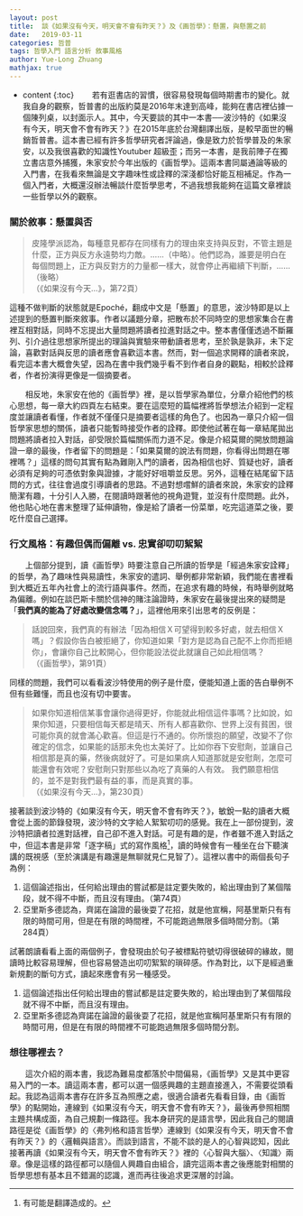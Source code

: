 ```yaml
---
layout: post
title:  談《如果沒有今天，明天會不會有昨天？》及《画哲學》：懸置，與懸置之前
date:   2019-03-11
categories: 哲普
tags: 哲學入門 語言分析 敘事風格
author: Yue-Long Zhuang
mathjax: true
---
```


* content
{:toc} 
　　若有逛書店的習慣，很容易發現每個時期書市的變化。就我自身的觀察，哲普書的出版約莫是2016年末達到高峰，能夠在書店裡佔據一個陳列桌，以封面示人。其中，今天要談的其中一本書──波沙特的《如果沒有今天，明天會不會有昨天？》在2015年底於台灣翻譯出版，是較早面世的暢銷哲普書。這本書已經有許多哲學研究者評論過，像是致力於哲學普及的朱家安，以及我很喜歡的知識性Youtuber 超級歪；而另一本書，是我前陣子在獨立書店意外捕獲，朱家安於今年出版的《画哲學》。這兩本書同屬通論等級的入門書，在我看來無論是文字趣味性或詮釋的深淺都恰好能互相補足。作為一個入門者，大概還沒辦法暢談什麼哲學思考，不過我想我能夠在這篇文章裡談一些哲學以外的觀察。

<!--more-->

### 關於敘事：懸置與否

> 皮隆學派認為，每種意見都存在同樣有力的理由來支持與反對，不管主題是什麼，正方與反方永遠勢均力敵。......（中略）。他們認為，誰要是明白在每個問題上，正方與反對方的力量都一樣大，就會停止再繼續下判斷，...... （後略）  
> （《如果沒有今天...》，第72頁）

這種不做判斷的狀態就是Epoché，翻成中文是「懸置」的意思，波沙特即是以上述提到的懸置判斷來敘事。作者以議題分章，把散布於不同時空的思想家集合在書裡互相對話，同時不忘提出大量問題將讀者拉進對話之中。整本書僅僅透過不斷羅列、引介過往思想家所提出的理論與實驗來帶動讀者思考，至於孰是孰非，未下定論，喜歡對話與反思的讀者應會喜歡這本書。然而，對一個追求開釋的讀者來說，看完這本書大概會失望，因為在書中我們幾乎看不到作者自身的觀點，相較於詮釋者，作者扮演得更像是一個摘要者。

　　相反地，朱家安在他的《画哲學》裡，是以哲學家為單位，分章介紹他們的核心思想，每一章大約四頁左右結束。要在這麼短的篇幅裡將哲學想法介紹到一定程度並讓讀者看懂，作者就不僅僅只是摘要者這樣的角色了。也因為一章只介紹一個哲學家思想的關係，讀者只能暫時接受作者的詮釋。即使他試著在每一章結尾拋出問題將讀者拉入對話，卻受限於篇幅關係而力道不足。像是介紹莫爾的開放問題論證一章的最後，作者留下的問題是：「如果莫爾的說法有問題，你看得出問題在哪裡嗎？」這樣的問句其實有點為難剛入門的讀者，因為相信也好、質疑也好，讀者必須有足夠的可憑依對象與證據，才能好好咀嚼並反思。另外，這種在結尾留下詰問的方式，往往會過度引導讀者的思路。不過對想嚐鮮的讀者來說，朱家安的詮釋簡潔有趣，十分引人入勝，在閱讀時跟著他的視角遊覽，並沒有什麼問題。此外，他也貼心地在書末整理了延伸讀物，像是給了讀者一份菜單，吃完這道菜之後，要吃什麼自己選擇。

### 行文風格：有趣但偶而偏離 vs. 忠實卻叨叨絮絮

　　上個部分提到，讀《画哲學》時要注意自己所讀的哲學是「經過朱家安詮釋」的哲學，為了趣味性與易讀性，朱家安的遣詞、舉例都非常新穎，我們能在書裡看到大概近五年內社會上的流行語與事件。然而，在追求有趣的時候，有時舉例就略為偏離。例如在談巴斯卡關於信神的賭注論證時，朱家安在最後提出來的疑問是「**我們真的能為了好處改變信念嗎？**」，這裡他用來引出思考的反例是：

> 話說回來，我們真的有辦法「因為相信Ｘ可望得到較多好處，就去相信Ｘ嗎」？假設你告白被拒絕了，你知道如果「對方是認為自己配不上你而拒絕你」，會讓你自己比較開心，但你能設法從此就讓自己如此相信嗎？  
> （《画哲學》，第91頁）

同樣的問題，我們可以看看波沙特使用的例子是什麼，便能知道上面的告白舉例不但有些難懂，而且也沒有切中要害。

> 如果你知道相信某事會讓你過得更好，你能就此相信這件事嗎？比如說，如 果你知道，只要相信每天都是晴天、所有人都喜歡你、世界上沒有貧困，很 可能你真的就會滿心歡喜。但這是行不通的。你所懷抱的願望，改變不了你 確定的信念，如果能的話那未免也太美好了。比如你吞下安慰劑，並讓自己 相信那是真的藥，然後病就好了。可是如果病人知道那就是安慰劑，怎麼可 能還會有效呢？安慰劑只對那些以為吃了真藥的人有效。 我們願意相信的，並不是對我們最有益的事，而是真實的事。  
> （《如果沒有今天...》，第230頁）

接著談到波沙特的《如果沒有今天，明天會不會有昨天？》，敏銳一點的讀者大概會從上面的節錄發現，波沙特的文字給人絮絮叨叨的感覺。我在上一部份提到，波沙特把讀者拉進對話裡，自己卻不進入對話。可是有趣的是，作者雖不進入對話之中，但這本書是非常「逐字稿」式的寫作風格[^1]，讀的時候會有一種坐在台下聽演講的既視感（至於演講是有趣還是無聊就見仁見智了）。這裡以書中的兩個長句子為例：

1. 這個論述指出，任何給出理由的嘗試都是註定要失敗的，給出理由到了某個階段，就不得不中斷，而且沒有理由。（第74頁）
2. 亞里斯多德認為，齊諾在論證的最後耍了花招，就是他宣稱，阿基里斯只有有限的時間可用，但是在有限的時間裡，不可能跑過無限多個時間分割。（第284頁）

試著朗讀看看上面的兩個例子，會發現由於句子被標點符號切得很破碎的緣故，閱讀時比較容易理解，但也容易營造出叨叨絮絮的瑣碎感。作為對比，以下是經過重新規劃的斷句方式，讀起來應會有另一種感受。

1. 這個論述指出任何給出理由的嘗試都是註定要失敗的，給出理由到了某個階段就不得不中斷，而且沒有理由。
2. 亞里斯多德認為齊諾在論證的最後耍了花招，就是他宣稱阿基里斯只有有限的時間可用，但是在有限的時間裡不可能跑過無限多個時間分割。

### 想往哪裡去？

　　這次介紹的兩本書，我認為難易度都落於中間偏易，《画哲學》又是其中更容易入門的一本。讀這兩本書，都可以選一個感興趣的主題直接進入，不需要從頭看起。我認為這兩本書存在許多互為照應之處，很適合讀者先看看目錄，由《画哲學》的點開始，連線到《如果沒有今天，明天會不會有昨天？》，最後再參照相關主題共構成面，為自己規劃一條路徑。我本身研究的是語言學，因此我自己的閱讀路徑是從《画哲學》的〈弗列格和語言哲學〉連線到《如果沒有今天，明天會不會有昨天？》的〈邏輯與語言〉。而談到語言，不能不談的是人的心智與認知，因此接著再讀《如果沒有今天，明天會不會有昨天？》裡的〈心智與大腦〉、〈知識〉兩章。像是這樣的路徑都可以隨個人興趣自由組合，讀完這兩本書之後應能對相關的哲學思想有基本且不錯漏的認識，進而再往後追求更深層的討論。

[^1]: 有可能是翻譯造成的。